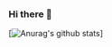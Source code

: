 ### Hi there 👋
[![Anurag's github stats](https://github-readme-stats.vercel.app/api?username=pxnch)]
